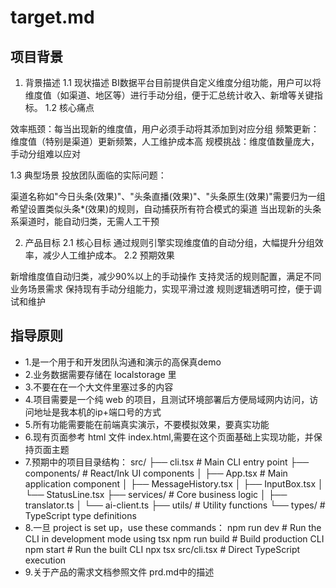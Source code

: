 # target.md
## 项目背景
1. 背景描述
1.1 现状描述
BI数据平台目前提供自定义维度分组功能，用户可以将维度值（如渠道、地区等）进行手动分组，便于汇总统计收入、新增等关键指标。
1.2 核心痛点

效率瓶颈：每当出现新的维度值，用户必须手动将其添加到对应分组
频繁更新：维度值（特别是渠道）更新频繁，人工维护成本高
规模挑战：维度值数量庞大，手动分组难以应对

1.3 典型场景
投放团队面临的实际问题：

渠道名称如"今日头条(效果)"、"头条直播(效果)"、"头条原生(效果)"需要归为一组
希望设置类似头条*(效果)的规则，自动捕获所有符合模式的渠道
当出现新的头条系渠道时，能自动归类，无需人工干预

2. 产品目标
2.1 核心目标
通过规则引擎实现维度值的自动分组，大幅提升分组效率，减少人工维护成本。
2.2 预期效果

新增维度值自动归类，减少90%以上的手动操作
支持灵活的规则配置，满足不同业务场景需求
保持现有手动分组能力，实现平滑过渡
规则逻辑透明可控，便于调试和维护

## 指导原则

- 1.是一个用于和开发团队沟通和演示的高保真demo
- 2.业务数据需要存储在 localstorage 里
- 3.不要在在一个大文件里塞过多的内容
- 4.项目需要是一个纯 web 的项目，且测试环境部署后方便局域网内访问，访问地址是我本机的ip+端口号的方式
- 5.所有功能需要能在前端真实演示，不要模拟效果，要真实功能
- 6.现有页面参考 html 文件 index.html,需要在这个页面基础上实现功能，并保持页面主题
- 7.预期中的项目目录结构：
src/
├── cli.tsx           # Main CLI entry point
├── components/       # React/Ink UI components
│   ├── App.tsx      # Main application component
│   ├── MessageHistory.tsx
│   ├── InputBox.tsx
│   └── StatusLine.tsx
├── services/        # Core business logic
│   ├── translator.ts
│   └── ai-client.ts
├── utils/           # Utility functions
└── types/           # TypeScript type definitions
- 8.一旦 project is set up，use these commands：
npm run dev      # Run the CLI in development mode using tsx
npm run build    # Build production CLI  
npm start        # Run the built CLI
npx tsx src/cli.tsx  # Direct TypeScript execution
- 9.关于产品的需求文档参照文件 prd.md中的描述